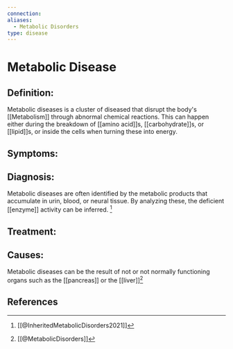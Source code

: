 ```yaml
---
connection:
aliases:
  - Metabolic Disorders
type: disease
---
```


# Metabolic Disease

## Definition:
Metabolic diseases is a cluster of diseased that disrupt the body's [[Metabolism]] through abnormal chemical reactions. This can happen either during the breakdown of [[amino acid]]s, [[carbohydrate]]s, or [[lipid]]s, or inside the cells when turning these into energy.


## Symptoms:

## Diagnosis:
Metabolic diseases are often identified by the metabolic products that accumulate in urin, blood, or neural tissue. By analyzing these, the deficient [[enzyme]] activity can be inferred. [^2]

## Treatment:


## Causes:
Metabolic diseases can be the result of  not or not normally functioning organs such as the [[pancreas]] or the [[liver]][^1] 

## References
[^1]: [[@MetabolicDisorders]]
[^2]: [[@InheritedMetabolicDisorders2021]]